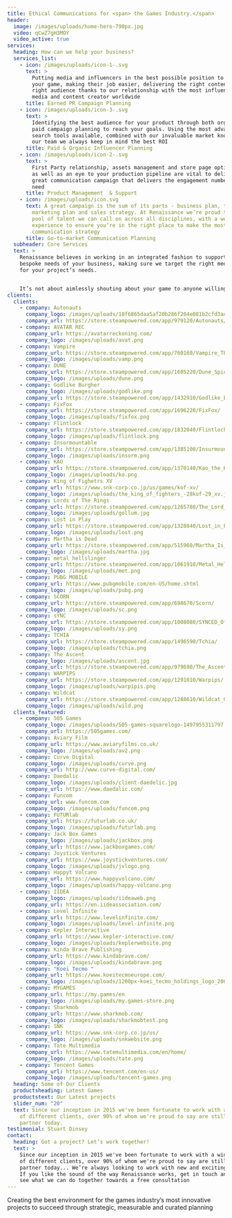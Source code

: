 ```yaml
---
title: Ethical Communications for <span> the Games Industry.</span>
header:
  image: /images/uploads/home-hero-790px.jpg
  video: qCwZ7gH3MOY
  video_active: true
services:
  heading: How can we help your business?
  services_list:
    - icon: /images/uploads/icon-1-.svg
      text: >
        Putting media and influencers in the best possible position to cover
        your game, making their job easier, delivering the right content to the
        right audience thanks to our relationship with the most influential
        media and content creator worldwide
      title: Earned PR Campaign Planning
    - icon: /images/uploads/icon-3-.svg
      text: >
        Identifying the best audience for your product through both organic and
        paid campaign planning to reach your goals. Using the most advanced
        search tools available, combined with our invaluable market knowledge of
        our team we always keep in mind the best ROI
      title: Paid & Organic Influencer Planning
    - icon: /images/uploads/icon-2-.svg
      text: >
        First Party relationship, assets management and store page optimization
        as well as an eye to your production pipeline are vital to deliver a
        great communication campaign that delivers the engagement numbers you
        need
      title: Product Management  & Support
    - icon: /images/uploads/icon.svg
      text: A great campaign is the sum of its parts - business plan, target audience,
        marketing plan and sales strategy. At Renaissance we’re proud to have a
        pool of talent we can call on across all disciplines, with a wealth of
        experience to ensure you’re in the right place to make the most of your
        communication strategy
      title: Go-to-market Communication Planning
  subheader: Core Services
  text: >
    Renaissance believes in working in an integrated fashion to support the
    bespoke needs of your business, making sure we target the right media mix
    for your project’s needs.


    It’s not about aimlessly shouting about your game to anyone willing to lend their ear: We’re here to take your creativity and make sure right people hears about it in the right way, at the right time, in the right place
clients:
  clients:
    - company: Autonauts
      company_logo: /images/uploads/18f6865daa5af20b286f204e081b2cfd3adddd8e.png
      company_url: https://store.steampowered.com/app/979120/Autonauts/
    - company: AVATAR REC
      company_url: https://avatarreckoning.com/
      company_logo: /images/uploads/avat.png
    - company: Vampire
      company_url: https://store.steampowered.com/app/760160/Vampire_The_Masquerade__Bloodhunt/
      company_logo: /images/uploads/vamp.png
    - company: DUNE
      company_url: https://store.steampowered.com/app/1605220/Dune_Spice_Wars/
      company_logo: /images/uploads/dune.png
    - company: Godlike Burgher
      company_logo: /images/uploads/godlike.png
      company_url: https://store.steampowered.com/app/1432910/Godlike_Burger/
    - company: FixFox
      company_url: https://store.steampowered.com/app/1696220/FixFox/
      company_logo: /images/uploads/fixfox.png
    - company: Flintlock
      company_url: https://store.steampowered.com/app/1832040/Flintlock_The_Siege_of_Dawn/
      company_logo: /images/uploads/flintlock.png
    - company: Insormountable
      company_url: https://store.steampowered.com/app/1385100/Insurmountable/
      company_logo: /images/uploads/insorm.png
    - company: KAO
      company_url: https://store.steampowered.com/app/1370140/Kao_the_Kangaroo/
      company_logo: /images/uploads/ko.png
    - company: King of Fighetrs XV
      company_url: https://www.snk-corp.co.jp/us/games/kof-xv/
      company_logo: /images/uploads/the_king_of_fighters_-28kof-29_xv.jpg
    - company: Lords of The Rings
      company_url: https://store.steampowered.com/app/1265780/The_Lord_of_the_Rings_Gollum/
      company_logo: /images/uploads/gollum.jpg
    - company: Lost in Play
      company_url: https://store.steampowered.com/app/1328840/Lost_in_Play/
      company_logo: /images/uploads/lost.png
    - company: Martha is Dead
      company_url: https://store.steampowered.com/app/515960/Martha_Is_Dead/
      company_logo: /images/uploads/martha.jpg
    - company: metal hellslinger
      company_url: https://store.steampowered.com/app/1061910/Metal_Hellsinger/
      company_logo: /images/uploads/met.png
    - company: PUBG MOBILE
      company_url: https://www.pubgmobile.com/en-US/home.shtml
      company_logo: /images/uploads/pubg.png
    - company: SCORN
      company_url: https://store.steampowered.com/app/698670/Scorn/
      company_logo: /images/uploads/sc.png
    - company: sYNC
      company_url: https://store.steampowered.com/app/1008080/SYNCED_OffPlanet/
      company_logo: /images/uploads/sy.png
    - company: TCHIA
      company_url: https://store.steampowered.com/app/1496590/Tchia/
      company_logo: /images/uploads/tchia.png
    - company: The Ascent
      company_logo: /images/uploads/ascent.jpg
      company_url: https://store.steampowered.com/app/979690/The_Ascent/
    - company: WARPIPS
      company_url: https://store.steampowered.com/app/1291010/Warpips/
      company_logo: /images/uploads/warpipis.png
    - company: Wildcat
      company_url: https://store.steampowered.com/app/1288610/Wildcat_Gun_Machine/
      company_logo: /images/uploads/wild.png
  clients_featured:
    - company: 505 Games
      company_logo: /images/uploads/505-games-squarelogo-1497955311797.png
      company_url: https://505games.com/
    - company: Aviary Film
      company_url: https://www.aviaryfilms.co.uk/
      company_logo: /images/uploads/av2.png
    - company: Curve Digital
      company_logo: /images/uploads/curve.png
      company_url: http://www.curve-digital.com/
    - company: Daedalic
      company_logo: /images/uploads/client-daedelic.jpg
      company_url: https://www.daedalic.com/
    - company: Funcom
      company_url: www.funcom.com
      company_logo: /images/uploads/funcom.png
    - company: FUTURlab
      company_url: https://futurlab.co.uk/
      company_logo: /images/uploads/futurlab.png
    - company: Jack Box Games
      company_logo: /images/uploads/jackbox.png
      company_url: https://www.jackboxgames.com/
    - company: Joystick Ventures
      company_url: https://www.joystickventures.com/
      company_logo: /images/uploads/jvlogo.png
    - company: Happyt Volcano
      company_url: https://www.happyvolcano.com/
      company_logo: /images/uploads/happy-volcano.png
    - company: IIDEA
      company_logo: /images/uploads/iideaweb.png
      company_url: https://en.iideassociation.com/
    - company: Level Infinite
      company_url: https://www.levelinfinite.com/
      company_logo: /images/uploads/level-infinite.png
    - company: Kepler Interactive
      company_url: https://www.kepler-interactive.com/
      company_logo: /images/uploads/keplerwebsite.png
    - company: Kinda Brave Publishing
      company_url: https://www.kindabrave.com/
      company_logo: /images/uploads/kindabrave.png
    - company: "Koei Tecmo "
      company_url: https://www.koeitecmoeurope.com/
      company_logo: /images/uploads/1200px-koei_tecmo_holdings_logo_20090401.svg.png
    - company: MYGAMES
      company_url: https://my.games/en
      company_logo: /images/uploads/my.games-store.png
    - company: Sharkmob
      company_url: https://www.sharkmob.com/
      company_logo: /images/uploads/sharkmobtest.png
    - company: SNK
      company_url: https://www.snk-corp.co.jp/us/
      company_logo: /images/uploads/snkwebsite.png
    - company: Tate Multimedia
      company_url: https://www.tatemultimedia.com/en/home/
      company_logo: /images/uploads/tate.png
    - company: Tencent Games
      company_url: https://www.tencent.com/en-us/
      company_logo: /images/uploads/tencent-games.png
  heading: Some of Our Clients
  productsheading: Latest Games
  productstext: Our Latest projects
  slider_num: "20"
  text: Since our inception in 2015 we've been fortunate to work with a wide array
    of different clients, over 90% of whom we're proud to say are still valued
    partner today.
testimonial: Stuart Dinsey
contact:
  heading: Got a project? Let’s work together!
  text: >
    Since our inception in 2015 we've been fortunate to work with a wide array
    of different clients, over 90% of whom we're proud to say are still valued
    partner today... We’re always looking to work with new and exciting clients.
    If you like the sound of the way Renaissance works, get in touch and let’s
    see what we can do together towards a free consultation
---
```

Creating the best environment for the games industry’s most innovative projects to succeed through strategic, measurable and curated planning
